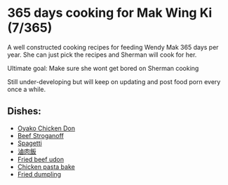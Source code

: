 # 365 days cooking for Mak Wing Ki (7/365)

A well constructed cooking recipes for feeding Wendy Mak 365 days per year. She can just pick the recipes and Sherman will cook for her. 

Ultimate goal: Make sure she wont get bored on Sherman cooking

Still under-developing but will keep on updating and post food porn every once a while. 

## Dishes:
+ [Oyako Chicken Don](https://github.com/wkchef/365cook4mwk/blob/main/recipes/japanese/oyako_chicken_don.md)
+ [Beef Stroganoff](https://github.com/wkchef/365cook4mwk/blob/main/recipes/russian/beef_stroganoff.md)
+ [Spagetti](https://github.com/wkchef/365cook4mwk/blob/main/recipes/italian/spagetti.md)
+ [滷肉飯](https://github.com/wkchef/365cook4mwk/blob/main/recipes/taiwanese/lu_rou.md)
+ [Fried beef udon](https://github.com/wkchef/365cook4mwk/blob/main/recipes/japanese/fried_beef_udon.md)
+ [Chicken pasta bake](https://github.com/wkchef/365cook4mwk/blob/main/recipes/italian/chicken%20pasta%20bake.md)
+ [Fried dumpling](https://github.com/wkchef/365cook4mwk/blob/main/recipes/japanese/fried_dumpling.md)
